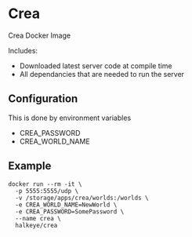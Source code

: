 Crea
====

Crea Docker Image

Includes:

* Downloaded latest server code at compile time
* All dependancies that are needed to run the server

Configuration
-------------

This is done by environment variables

* CREA_PASSWORD
* CREA_WORLD_NAME

Example
-------

```
docker run --rm -it \
  -p 5555:5555/udp \
  -v /storage/apps/crea/worlds:/worlds \
  -e CREA_WORLD_NAME=NewWorld \
  -e CREA_PASSWORD=SomePassword \
  --name crea \
  halkeye/crea
```
